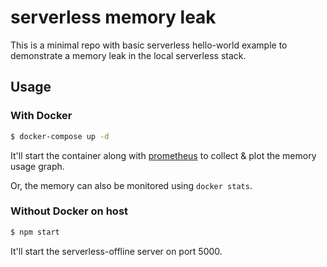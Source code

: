 # serverless memory leak

This is a minimal repo with basic serverless hello-world example to demonstrate a memory leak in the local serverless stack.

## Usage

### With Docker

```sh
$ docker-compose up -d
```

It'll start the container along with [prometheus](https://prometheus.io/) to collect & plot the memory usage graph.

Or, the memory can also be monitored using `docker stats`.

### Without Docker on host

```sh
$ npm start
```

It'll start the serverless-offline server on port 5000.
